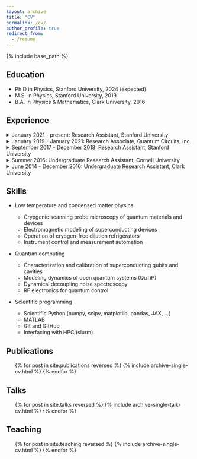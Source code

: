 ```yaml
---
layout: archive
title: "CV"
permalink: /cv/
author_profile: true
redirect_from:
  - /resume
---
```


{% include base_path %}

Education
---------
* Ph.D in Physics, Stanford University, 2024 (expected)
* M.S. in Physics, Stanford University, 2019
* B.A. in Physics & Mathematics, Clark University, 2016

Experience
----------
<details>
  <summary>January 2021 - present: Research Assistant, Stanford University</summary>

  * Department of Physics, Stanford University, Stanford, CA
  * Measurements and modeling of the local magnetic response and proximity effects in two-dimensional superconductors.
  * Advisor: Kam Moler

</details>

<details>
  <summary>January 2019 - January 2021: Research Associate, Quantum Circuits, Inc.</summary>

  * Quantum Circuits, Inc. (QCI), New Haven, CT
  * Characterization and modeling of superconducting devices for quantum information processing using qubits encoded in microwave cavities.
  * Supervisors: Harvey Moseley, Rob Schoelkopf

</details>

<details>
  <summary>September 2017 - December 2018: Research Assistant, Stanford University</summary>

  * Department of Physics, Stanford University, Stanford, CA
  * Construction and optimization of a cryogen-free variable temperature scanning SQUID microscope; implemented digital flux feedback for SQUID readout using FPGAs.
  * Advisor: Kam Moler

</details>

<details>
  <summary>Summer 2016: Undergraduate Research Assistant, Cornell University</summary>

  * Cornell Center for Materials Research, Cornell University, Ithaca, NY
  * RF measurement and micromagnetic modeling of magnetic heterostructures for spintronics.
  * Advisor: Dan Ralph

</details>

<details>
  <summary>June 2014 - December 2016: Undergraduate Research Assistant, Clark University</summary>

  * Department of Physics, Clark University, Worcester, MA
  * Measurements of the RF penetration depth in unconventional superconductors at high magnetic fields.
  * Advisor: Charles Agosta

</details>

Skills
------
* Low temperature and condensed matter physics
  * Cryogenic scanning probe microscopy of quantum materials and devices
  * Electromagnetic modeling of superconducting devices
  * Operation of cryogen-free dilution refrigerators
  * Instrument control and measurement automation

* Quantum computing
  * Characterization and calibration of superconducting qubits and cavities
  * Modeling dynamics of open quantum systems (QuTiP)
  * Dynamical decoupling noise spectroscopy
  * RF electronics for quantum control

* Scientific programming
  * Scientific Python (numpy, scipy, matplotlib, pandas, JAX, ...)
  * MATLAB
  * Git and GitHub
  * Interfacing with HPC (slurm)

Publications
------------
  <ol reversed>{% for post in site.publications reversed %}
    {% include archive-single-cv.html %}
  {% endfor %}</ol>
  
Talks
-----
  <ol reversed>{% for post in site.talks reversed %}
    {% include archive-single-talk-cv.html %}
  {% endfor %}</ol>
  
Teaching
--------
  <ul>{% for post in site.teaching reversed %}
    {% include archive-single-cv.html %}
  {% endfor %}</ul>
